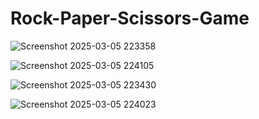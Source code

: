# Rock-Paper-Scissors-Game

![Screenshot 2025-03-05 223358](https://github.com/user-attachments/assets/648c3770-f5ce-4650-8d7c-23868899923f)

![Screenshot 2025-03-05 224105](https://github.com/user-attachments/assets/86581bcb-f8de-4e9e-924e-5c82b28d0217)

![Screenshot 2025-03-05 223430](https://github.com/user-attachments/assets/069f038a-5b0b-42be-b402-a3c2a30b7cc6)

![Screenshot 2025-03-05 224023](https://github.com/user-attachments/assets/764b99a3-4936-43ea-9237-cfc913fb8f07)





